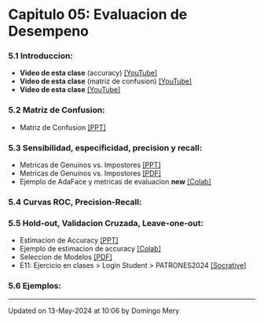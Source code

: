 
# Capitulo 05: Evaluacion de Desempeno
### 5.1 Introduccion:
* **Video de esta clase** (accuracy) [[YouTube]](https://youtu.be/zxYwNPLHWuw)
* **Video de esta clase** (matriz de confusion) [[YouTube]](https://youtu.be/TlrNzh-vghM)
* **Video de esta clase** [[YouTube]](https://youtu.be/Md_eY5twq9c)
### 5.2 Matriz de Confusion:
* Matriz de Confusion [[PPT]](https://github.com/domingomery/patrones/blob/master/clases/Cap05_Evaluacion/presentations/PAT05_ConfusionMatrix.pptx)
### 5.3 Sensibilidad, especificidad, precision y recall:
* Metricas de Genuinos vs. Impostores [[PPT]](https://github.com/domingomery/patrones/blob/master/clases/Cap05_Evaluacion/presentations/PAT05_Genuine_Impostor.pptx)
* Metricas de Genuinos vs. Impostores [[PDF]](https://github.com/domingomery/patrones/blob/master/clases/Cap05_Evaluacion/presentations/PAT_05_Understanding-Biometric-Performance-Evaluation.pdf)
* Ejemplo de AdaFace y metricas de evaluacion **new** [[Colab]](https://drive.google.com/file/d/1K0lw4XDjjIXZTeyTCao92ygF604o8w2D)
### 5.4 Curvas ROC, Precision-Recall:
### 5.5 Hold-out, Validacion Cruzada, Leave-one-out:
* Estimacion de Accuracy [[PPT]](https://github.com/domingomery/patrones/blob/master/clases/Cap05_Evaluacion/presentations/PAT05_AccuracyEstimation.pptx)
* Ejemplo de estimacion de accuracy [[Colab]](https://drive.google.com/file/d/1HwNGUGiVzwVC4e5BvSImmTs0m2uhvoyL)
* Seleccion de Modelos [[PDF]](https://github.com/domingomery/patrones/blob/master/clases/Cap05_Evaluacion/presentations/PAT05_ModelSelector.pdf)
* E11: Ejercicio en clases > Login Student > PATRONES2024 [[Socrative]](http://www.socrative.com)
### 5.6 Ejemplos:
---


Updated on 13-May-2024 at 10:06 by Domingo Mery
